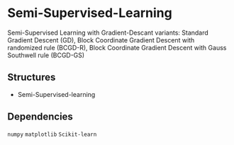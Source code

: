 # Semi-Supervised-Learning

Semi-Supervised Learning with Gradient-Descant variants: Standard Gradient Descent (GD), Block Coordinate Gradient Descent with randomized rule (BCGD-R), Block Coordinate Gradient Descent with Gauss Southwell rule (BCGD-GS)

## Structures
- Semi-Supervised-learning


## Dependencies
`numpy` `matplotlib` `Scikit-learn`
